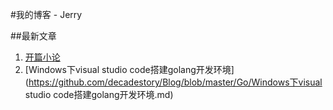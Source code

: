 #我的博客 - Jerry

##最新文章
1. [开篇小论](https://github.com/decadestory/Blog/blob/master/Life/%E5%BC%80%E7%AF%87%E5%B0%8F%E8%AE%BA.md)
2. [Windows下visual studio code搭建golang开发环境](https://github.com/decadestory/Blog/blob/master/Go/Windows下visual studio code搭建golang开发环境.md)

